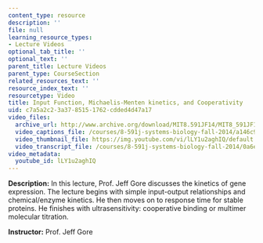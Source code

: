 ```yaml
---
content_type: resource
description: ''
file: null
learning_resource_types:
- Lecture Videos
optional_tab_title: ''
optional_text: ''
parent_title: Lecture Videos
parent_type: CourseSection
related_resources_text: ''
resource_index_text: ''
resourcetype: Video
title: Input Function, Michaelis-Menten kinetics, and Cooperativity
uid: c7a5a2c2-3a37-8515-1762-cdded4d47a17
video_files:
  archive_url: http://www.archive.org/download/MIT8.591JF14/MIT8_591JF14_lec02_300k.mp4
  video_captions_file: /courses/8-591j-systems-biology-fall-2014/a146c9c6f4f45342bd08c059e7eb7a8e_lLY1u2aghIQ.vtt
  video_thumbnail_file: https://img.youtube.com/vi/lLY1u2aghIQ/default.jpg
  video_transcript_file: /courses/8-591j-systems-biology-fall-2014/0a6e12661e96fb7add90879e99e0e4ce_lLY1u2aghIQ.pdf
video_metadata:
  youtube_id: lLY1u2aghIQ
---
```


**Description:** In this lecture, Prof. Jeff Gore discusses the kinetics of gene expression. The lecture begins with simple input-output relationships and chemical/enzyme kinetics. He then moves on to response time for stable proteins. He finishes with ultrasensitivity: cooperative binding or multimer molecular titration.

**Instructor:** Prof. Jeff Gore